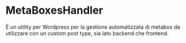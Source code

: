 # MetaBoxesHandler
È un utility per Wordpress per la gestione automatizzata di metabox da utilizzare con un custom post type, sia lato backend che frontend.
